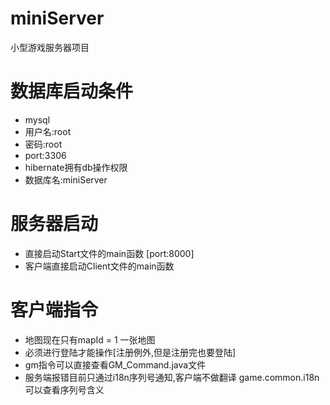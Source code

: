 # miniServer
小型游戏服务器项目

# 数据库启动条件
*   mysql
*   用户名:root
*   密码:root
*   port:3306
*   hibernate拥有db操作权限
*   数据库名:miniServer

# 服务器启动
*   直接启动Start文件的main函数 [port:8000]
*   客户端直接启动Client文件的main函数

# 客户端指令
*   地图现在只有mapId = 1 一张地图
*   必须进行登陆才能操作[注册例外,但是注册完也要登陆]
*   gm指令可以直接查看GM_Command.java文件
*   服务端报错目前只通过i18n序列号通知,客户端不做翻译 game.common.i18n可以查看序列号含义
